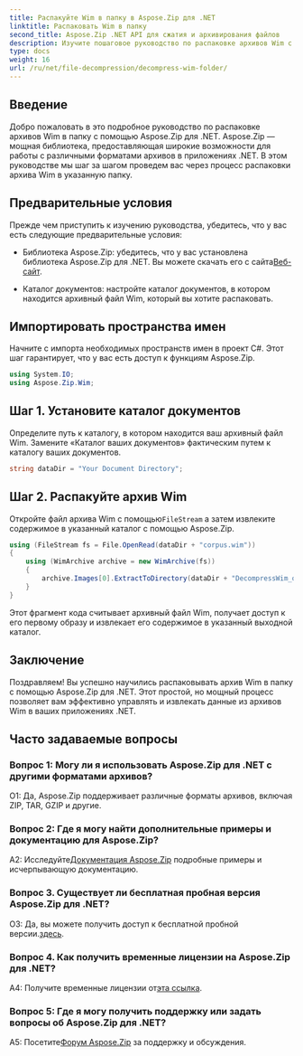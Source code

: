 ```yaml
---
title: Распакуйте Wim в папку в Aspose.Zip для .NET
linktitle: Распаковать Wim в папку
second_title: Aspose.Zip .NET API для сжатия и архивирования файлов
description: Изучите пошаговое руководство по распаковке архивов Wim с помощью Aspose.Zip для .NET. Загрузите библиотеку, следуйте инструкциям и эффективно управляйте архивными файлами в своих приложениях .NET.
type: docs
weight: 16
url: /ru/net/file-decompression/decompress-wim-folder/
---
```

## Введение

Добро пожаловать в это подробное руководство по распаковке архивов Wim в папку с помощью Aspose.Zip для .NET. Aspose.Zip — мощная библиотека, предоставляющая широкие возможности для работы с различными форматами архивов в приложениях .NET. В этом руководстве мы шаг за шагом проведем вас через процесс распаковки архива Wim в указанную папку.

## Предварительные условия

Прежде чем приступить к изучению руководства, убедитесь, что у вас есть следующие предварительные условия:

-  Библиотека Aspose.Zip: убедитесь, что у вас установлена библиотека Aspose.Zip для .NET. Вы можете скачать его с сайта[Веб-сайт](https://releases.aspose.com/zip/net/).

- Каталог документов: настройте каталог документов, в котором находится архивный файл Wim, который вы хотите распаковать.

## Импортировать пространства имен

Начните с импорта необходимых пространств имен в проект C#. Этот шаг гарантирует, что у вас есть доступ к функциям Aspose.Zip.

```csharp
using System.IO;
using Aspose.Zip.Wim;
```

## Шаг 1. Установите каталог документов

Определите путь к каталогу, в котором находится ваш архивный файл Wim. Замените «Каталог ваших документов» фактическим путем к каталогу ваших документов.

```csharp
string dataDir = "Your Document Directory";
```

## Шаг 2. Распакуйте архив Wim

 Откройте файл архива Wim с помощью`FileStream` а затем извлеките содержимое в указанный каталог с помощью Aspose.Zip.

```csharp
using (FileStream fs = File.OpenRead(dataDir + "corpus.wim"))
{
    using (WimArchive archive = new WimArchive(fs))
    {
        archive.Images[0].ExtractToDirectory(dataDir + "DecompressWim_out");
    }
}
```

Этот фрагмент кода считывает архивный файл Wim, получает доступ к его первому образу и извлекает его содержимое в указанный выходной каталог.

## Заключение

Поздравляем! Вы успешно научились распаковывать архив Wim в папку с помощью Aspose.Zip для .NET. Этот простой, но мощный процесс позволяет вам эффективно управлять и извлекать данные из архивов Wim в ваших приложениях .NET.

## Часто задаваемые вопросы

### Вопрос 1: Могу ли я использовать Aspose.Zip для .NET с другими форматами архивов?

О1: Да, Aspose.Zip поддерживает различные форматы архивов, включая ZIP, TAR, GZIP и другие.

### Вопрос 2: Где я могу найти дополнительные примеры и документацию для Aspose.Zip?

 A2: Исследуйте[Документация Aspose.Zip](https://reference.aspose.com/zip/net/) подробные примеры и исчерпывающую документацию.

### Вопрос 3. Существует ли бесплатная пробная версия Aspose.Zip для .NET?

 О3: Да, вы можете получить доступ к бесплатной пробной версии.[здесь](https://releases.aspose.com/).

### Вопрос 4. Как получить временные лицензии на Aspose.Zip для .NET?

 A4: Получите временные лицензии от[эта ссылка](https://purchase.aspose.com/temporary-license/).

### Вопрос 5: Где я могу получить поддержку или задать вопросы об Aspose.Zip для .NET?

 A5: Посетите[Форум Aspose.Zip](https://forum.aspose.com/c/zip/37) за поддержку и обсуждения.